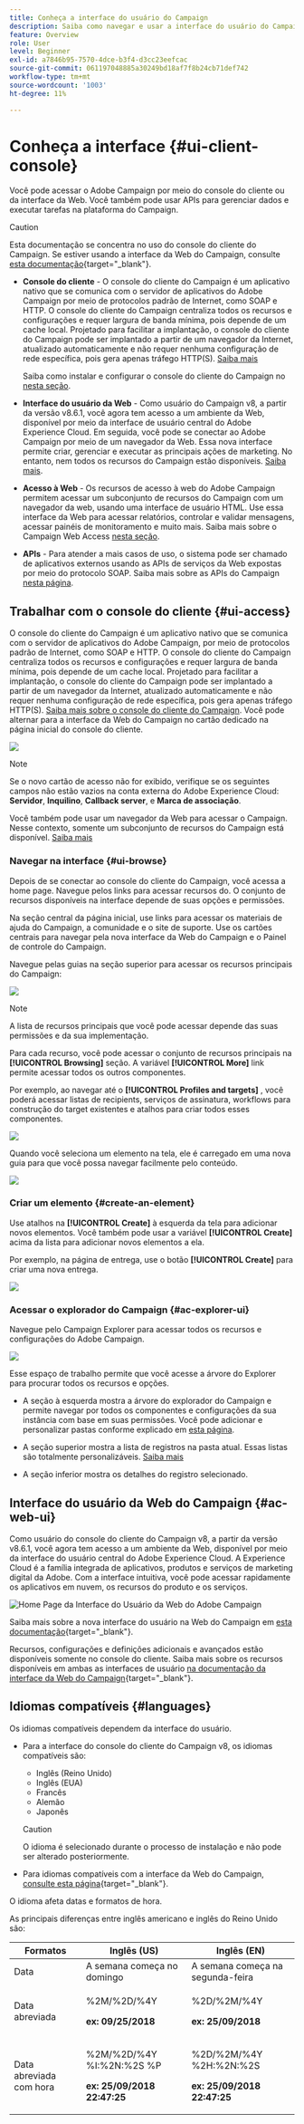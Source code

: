 ```yaml
---
title: Conheça a interface do usuário do Campaign
description: Saiba como navegar e usar a interface do usuário do Campaign
feature: Overview
role: User
level: Beginner
exl-id: a7846b95-7570-4dce-b3f4-d3cc23eefcac
source-git-commit: 061197048885a30249bd18af7f8b24cb71def742
workflow-type: tm+mt
source-wordcount: '1003'
ht-degree: 11%

---
```


# Conheça a interface {#ui-client-console}

Você pode acessar o Adobe Campaign por meio do console do cliente ou da interface da Web. Você também pode usar APIs para gerenciar dados e executar tarefas na plataforma do Campaign.

>[!CAUTION]
>
>Esta documentação se concentra no uso do console do cliente do Campaign. Se estiver usando a interface da Web do Campaign, consulte [esta documentação](https://experienceleague.adobe.com/docs/campaign-web/v8/campaign-web-home.html?lang=pt-BR){target="_blank"}.

* **Console do cliente** - O console do cliente do Campaign é um aplicativo nativo que se comunica com o servidor de aplicativos do Adobe Campaign por meio de protocolos padrão de Internet, como SOAP e HTTP. O console do cliente do Campaign centraliza todos os recursos e configurações e requer largura de banda mínima, pois depende de um cache local. Projetado para facilitar a implantação, o console do cliente do Campaign pode ser implantado a partir de um navegador da Internet, atualizado automaticamente e não requer nenhuma configuração de rede específica, pois gera apenas tráfego HTTP(S). [Saiba mais](#ui-access)

  Saiba como instalar e configurar o console do cliente do Campaign no [nesta seção](../start/connect.md).

* **Interface do usuário da Web** - Como usuário do Campaign v8, a partir da versão v8.6.1, você agora tem acesso a um ambiente da Web, disponível por meio da interface de usuário central do Adobe Experience Cloud. Em seguida, você pode se conectar ao Adobe Campaign por meio de um navegador da Web. Essa nova interface permite criar, gerenciar e executar as principais ações de marketing. No entanto, nem todos os recursos do Campaign estão disponíveis. [Saiba mais](#ac-web-ui).

* **Acesso à Web** - Os recursos de acesso à web do Adobe Campaign permitem acessar um subconjunto de recursos do Campaign com um navegador da web, usando uma interface de usuário HTML. Use essa interface da Web para acessar relatórios, controlar e validar mensagens, acessar painéis de monitoramento e muito mais.  Saiba mais sobre o Campaign Web Access [nesta seção](../start/connect.md#web-access).

* **APIs** - Para atender a mais casos de uso, o sistema pode ser chamado de aplicativos externos usando as APIs de serviços da Web expostas por meio do protocolo SOAP. Saiba mais sobre as APIs do Campaign [nesta página](../dev/api.md).


## Trabalhar com o console do cliente {#ui-access}

O console do cliente do Campaign é um aplicativo nativo que se comunica com o servidor de aplicativos do Adobe Campaign, por meio de protocolos padrão de Internet, como SOAP e HTTP. O console do cliente do Campaign centraliza todos os recursos e configurações e requer largura de banda mínima, pois depende de um cache local. Projetado para facilitar a implantação, o console do cliente do Campaign pode ser implantado a partir de um navegador da Internet, atualizado automaticamente e não requer nenhuma configuração de rede específica, pois gera apenas tráfego HTTP(S).  [Saiba mais sobre o console do cliente do Campaign](../start/connect.md). Você pode alternar para a interface da Web do Campaign no cartão dedicado na página inicial do console do cliente.

![](assets/web-ui.png)


>[!NOTE]
>
>Se o novo cartão de acesso não for exibido, verifique se os seguintes campos não estão vazios na conta externa do Adobe Experience Cloud: **Servidor**, **Inquilino**, **Callback server**, e **Marca de associação**.


Você também pode usar um navegador da Web para acessar o Campaign. Nesse contexto, somente um subconjunto de recursos do Campaign está disponível. [Saiba mais](#web-browser)

### Navegar na interface {#ui-browse}

Depois de se conectar ao console do cliente do Campaign, você acessa a home page. Navegue pelos links para acessar recursos do. O conjunto de recursos disponíveis na interface depende de suas opções e permissões.

Na seção central da página inicial, use links para acessar os materiais de ajuda do Campaign, a comunidade e o site de suporte. Use os cartões centrais para navegar pela nova interface da Web do Campaign e o Painel de controle do Campaign.

Navegue pelas guias na seção superior para acessar os recursos principais do Campaign:

![](assets/overview-home.png)

>[!NOTE]
>
>A lista de recursos principais que você pode acessar depende das suas permissões e da sua implementação.

Para cada recurso, você pode acessar o conjunto de recursos principais na **[!UICONTROL Browsing]** seção. A variável **[!UICONTROL More]** link permite acessar todos os outros componentes.

Por exemplo, ao navegar até o **[!UICONTROL Profiles and targets]** , você poderá acessar listas de recipients, serviços de assinatura, workflows para construção do target existentes e atalhos para criar todos esses componentes.

![](assets/overview-list.png)

Quando você seleciona um elemento na tela, ele é carregado em uma nova guia para que você possa navegar facilmente pelo conteúdo.

![](assets/new-tab.png)

### Criar um elemento {#create-an-element}

Use atalhos na **[!UICONTROL Create]** à esquerda da tela para adicionar novos elementos. Você também pode usar a variável **[!UICONTROL Create]** acima da lista para adicionar novos elementos a ela.

Por exemplo, na página de entrega, use o botão **[!UICONTROL Create]** para criar uma nova entrega.

![](assets/new-recipient.png)

<!--
## Use a web browser {#web-browser}

You can also access a subset of Campaign capabilities through the a web browser.

The web access interface is similar to the console interface. From a browser, you can use the same navigation and display features as in the console, but you can perform only a reduced set of actions on campaigns. For example, you can view and cancel campaigns, but you cannot modify campaigns. 

[Learn more about Campaign web access](../start/connect.md#web-access).-->

### Acessar o explorador do Campaign {#ac-explorer-ui}

Navegue pelo Campaign Explorer para acessar todos os recursos e configurações do Adobe Campaign.

![](assets/explorer.png)

Esse espaço de trabalho permite que você acesse a árvore do Explorer para procurar todos os recursos e opções.

* A seção à esquerda mostra a árvore do explorador do Campaign e permite navegar por todos os componentes e configurações da sua instância com base em suas permissões. Você pode adicionar e personalizar pastas conforme explicado em [esta página](../audiences/folders-and-views.md).

* A seção superior mostra a lista de registros na pasta atual. Essas listas são totalmente personalizáveis. [Saiba mais](../config/ui-settings.md)

* A seção inferior mostra os detalhes do registro selecionado.


## Interface do usuário da Web do Campaign {#ac-web-ui}

Como usuário do console do cliente do Campaign v8, a partir da versão v8.6.1, você agora tem acesso a um ambiente da Web, disponível por meio da interface do usuário central do Adobe Experience Cloud. A Experience Cloud é a família integrada de aplicativos, produtos e serviços de marketing digital da Adobe. Com a interface intuitiva, você pode acessar rapidamente os aplicativos em nuvem, os recursos do produto e os serviços.

![Home Page da Interface do Usuário da Web do Adobe Campaign](assets/ac-web-home.png)

Saiba mais sobre a nova interface do usuário na Web do Campaign em [esta documentação](https://experienceleague.adobe.com/docs/campaign-web/v8/campaign-web-home.html?lang=pt-BR){target="_blank"}.

Recursos, configurações e definições adicionais e avançados estão disponíveis somente no console do cliente. Saiba mais sobre os recursos disponíveis em ambas as interfaces de usuário [na documentação da interface da Web do Campaign](https://experienceleague.adobe.com/docs/campaign-web/v8/start/capability-matrix.html?lang=pt-BR){target="_blank"}.


## Idiomas compatíveis {#languages}

Os idiomas compatíveis dependem da interface do usuário.

* Para a interface do console do cliente do Campaign v8, os idiomas compatíveis são:

   * Inglês (Reino Unido)
   * Inglês (EUA)
   * Francês
   * Alemão
   * Japonês


  >[!CAUTION]
  >
  >O idioma é selecionado durante o processo de instalação e não pode ser alterado posteriormente.

* Para idiomas compatíveis com a interface da Web do Campaign, [consulte esta página](https://experienceleague.adobe.com/docs/campaign-web/v8/start/connect-to-campaign.html#language-pref){target="_blank"}.


O idioma afeta datas e formatos de hora.

As principais diferenças entre inglês americano e inglês do Reino Unido são:

<table> 
 <thead> 
  <tr> 
   <th> Formatos<br /> </th> 
   <th> Inglês (US)<br /> </th> 
   <th> Inglês (EN)<br /> </th> 
  </tr> 
 </thead> 
 <tbody> 
  <tr> 
   <td> Data<br /> </td> 
   <td> A semana começa no domingo<br /> </td> 
   <td> A semana começa na segunda-feira<br /> </td> 
  </tr> 
  <tr> 
   <td> Data abreviada<br /> </td> 
   <td> <p>%2M/%2D/%4Y</p><p><strong>ex: 09/25/2018</strong></p> </td> 
   <td> <p>%2D/%2M/%4Y</p><p><strong>ex: 25/09/2018</strong></p> </td> 
  </tr> 
  <tr> 
   <td> Data abreviada com hora<br /> </td> 
   <td> <p>%2M/%2D/%4Y %I:%2N:%2S %P</p><p><strong>ex: 25/09/2018 22:47:25</strong></p> </td> 
   <td> <p>%2D/%2M/%4Y %2H:%2N:%2S</p><p><strong>ex: 25/09/2018 22:47:25</strong></p> </td> 
  </tr> 
 </tbody> 
</table>
